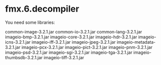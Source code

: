 # fmx.6.decompiler
You need some libraries:

common-image-3.2.1.jar
common-io-3.2.1.jar
common-lang-3.2.1.jar
imageio-bmp-3.2.1.jar
imageio-core-3.2.1.jar
imageio-hdr-3.2.1.jar
imageio-icns-3.2.1.jar
imageio-iff-3.2.1.jar
imageio-jpeg-3.2.1.jar
imageio-metadata-3.2.1.jar
imageio-pcx-3.2.1.jar
imageio-pict-3.2.1.jar
imageio-pnm-3.2.1.jar
imageio-psd-3.2.1.jar
imageio-sgi-3.2.1.jar
imageio-tga-3.2.1.jar
imageio-thumbsdb-3.2.1.jar
imageio-tiff-3.2.1.jar
